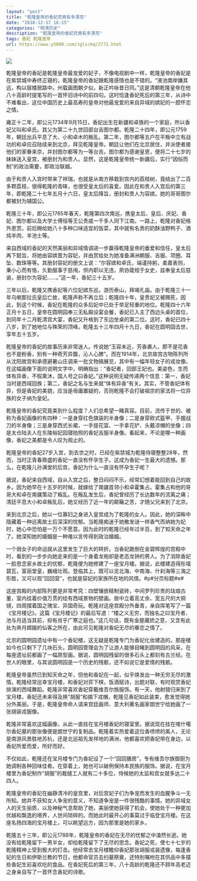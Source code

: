 ```yaml
---
layout: "post"
title: "乾隆皇帝的香妃究竟有多漂亮"
date: "2018-12-17 16:15"
categories: "明清历史"
description: "乾隆皇帝的香妃究竟有多漂亮"
tags: 香妃 乾隆皇帝
url: https://www.y5000.com/zgls/mq/2772.html
---
```






![](https://img.y5000.com/uploads/allimg/160615/4-160615221S3c2.jpg)

乾隆皇帝的香妃是乾隆皇帝最宠爱的妃子，不像电视剧中一样，乾隆皇帝的香妃是在紫禁城中寿终正寝的，乾隆皇帝的香妃跟乾隆感情也是不错的。“液池南岸嫌其远，构以层楼居路中。州载画图朝夕似，新正吟咏昔日同。”这是清朝乾隆皇帝在他八十高龄时提笔写的一首怀旧诗中的前四句。这时恰逢香妃死后的第三年，从诗中不难看出，这位中国历史上最高寿的皇帝对他最宠爱的来自异域的嫔妃的一腔怀恋之情。

雍正十二年，即公元1734年9月15日，香妃出生在新疆和卓族的一个家庭，所以香妃又叫和卓氏。其父为第二十九世回部台吉图尔都。乾隆二十四年，即公元1759年，朝廷出兵平息了大、小和卓木的叛乱。第二年，图尔都等五户在平叛中立有战功的和卓应召陆续来到北京，拜见乾隆皇帝。朝廷让他们在北京居住，并派使者接他们的家眷来京，并封图尔都等为一等台吉。图尔都为感谢皇恩，便将二十七岁的妹妹送入皇宫，被册封为和贵人。显然，这是乾隆皇帝统一新疆后，实行“因俗而制”的政治需要，即政治联姻。

由于和贵人入宫时带来了祥瑞，也就是从南方移栽到宫内的荔枝树，竟结出了二百多颗荔枝，很得乾隆的青睐，也很受皇太后的喜爱。因此在和贵人入宫后的第三年，即乾隆二十七年五月十六日，皇太后降旨，册封和贵人为容嫔。她的哥哥图尔都被封为辅国公。

乾隆三十年，即公元1765年春天，乾隆第四次南巡，携皇太后、皇后、庆妃、香妃、图尔都以及大学士傅恒等王公贵戚一千多人同下江南。一路上，乾隆对香妃格外恩赏。前后赐给她八十多种口味适宜的饭菜，其中就有名贵的奶酥油野鸭子、酒炖羊肉、羊池士等。

来自西域的香妃的天然美丽和异域情调进一步赢得乾隆皇帝的垂爱和信任，皇太后再下懿旨，将她由容嫔晋为容妃，并由赏给处为她准备满洲朝服、吉服、项圈、耳坠、数珠等等。其册封容妃的册文上说：“尔容嫔和卓氏，端谨持躬，柔嘉表则，秉小心而有恪，久勤服事于慈闱，供内职以无违，夙协箴规于女史，兹奉皇太后慈谕，册封尔为容妃……。”这一年，香妃三十五岁。

三年以后，乾隆又携香妃等六位妃嫔东巡，游历泰山，拜竭孔庙。由于乾隆三十一年乌喇那拉氏皇后亡故，乾隆声称不再立后；乾隆四十年，皇贵妃又被赐死，因此，到这个时候，香妃在乾隆的众多后妃中已处于举足轻重的地位。乾隆四十六年正月十五日，皇帝在圆明园奉三无私殿设宴会餐，香妃已入主了西边头桌的首位，到同年十二月乾清宫大宴，香妃又升格到了东边坐桌的第二位。这时，香妃已四十八岁，到了她地位与殊荣的顶峰。乾隆五十三年四月十九日，香妃在圆明园去世，享年五十五岁。

乾隆皇帝的香妃的故事历来非常迷人。传说她“玉容未近，芳香袭人，即不是花香也不是粉香，别有一种奇芳异馥，沁人心脾”。而在1914年，北京故宫古物陈列所从沈阳故宫和承德避暑山庄调来一批文物搞展览，其中有一幅年轻女子的戎妆像。在这幅画像下面的说明文字中，明确指出：“香妃者，回部王妃也。美姿色，生而体有异香，不假熏沐，国人号之曰香妃。”这种说明无疑传递两个信息：第一，香妃当时是西域回族；第二，香妃之名与生来就“体有异香”有关。其实，不管香妃体有异，但是香妃的美貌，应当是毋庸置疑的，否则乾隆不会打破祖宗的家法将一位异族的女子纳为皇妃。

乾隆皇帝的香妃究竟美到什么程度？人们总希望一睹真容。目前，流传于世的、被称为香妃画像的有四种：一是身穿红色旗装的半身像；二是身穿欧式盔甲、手握战刀的半身像；三是身穿西式长裙，一手提花篮、一手拿花铲、头戴凉帽的坐像；四是太仓陆夫人在东陵裕妃园寝拍照的香妃吉服半身像。看起来，不论是哪一种画像，香妃之美都是令人叹为观止的。

乾隆皇帝的香妃27岁入宫，到去世之时，已经在紫禁城为乾隆侍寝整整28年，然而，当时正青春鼎盛的香妃一直没有怀孕生子。这成为香妃一生最大的遗憾。那么，在乾隆儿孙满堂的后宫，香妃为什么一直没有怀孕生子呢？

据说，香妃来自西域，自从入宫之后，整日闷闷不乐，经常幻想着能回到自己的故乡。因为她早在十五岁的时候，就嫁给了南疆首领小和卓霍集占。霍集占和他的哥哥大和卓在南疆策动了叛乱。在叛乱发生后，香妃曾经历了长达数年的流离之痛；清廷平息大小和卓叛乱后，她又经历了近一年的颠簸之苦，才随父兄来到了北京。

来到北京之后，她以一位寡妇之身进入皇宫成为了乾隆的女人。因此，她的深眸中隐藏着一种远离故土后深深的忧郁。当乾隆痴迷于她散发谜一样香气而纳她为妃时，她心中恐怕是一万个不愿意。因为此时的乾隆已经年过半百，到了知天命之年了。她深知她的婚姻是一种难以言传得到政治婚姻。

一个弱女子的命运就从这里发生了巨大的转折。当香妃跪倒在金碧辉煌的宫殿中时，看到的一步步向她走来的是一个身着龙袍却是老态龙钟的男人。为了消除香妃一脸思念家乡故土的忧郁，乾隆便为她修建了一座宝月楼。据说，此楼建造得彤墙碧瓦，富丽堂皇，巍峨壮观。登临其上，既可以览北海、中南海、什刹海等三海之形胜，又可以观“回回营”，也就是容妃的家族所在地的风情。#p#分页标题#e#

这座宫殿的内部陈列更是非常考究：四壁镶嵌精制瓷砖，中间罗列珍贵的珐琅古董，室内挂着价值万贯的绘有西域景物的壁画。居中立着高丈余、宽五尺的大铜镜，四周摆着国之瑰宝、异国奇玩。乾隆对这座宫殿分外垂青，亲自挥笔写了一篇《宝月楼记》。这篇《宝月楼记》的最后写道：“楼之义无穷，而独名之曰宝月者、池与月适当其前，抑有肖乎广寒之庭也。”这几句话，既有金屋藏娇之意，又含有此处为奔月嫦娥的仙客之所在，由此可见乾隆对香妃无尽的眷恋之情了。

北京的圆明园遗址中有一个香妃楼，这无疑是乾隆专门为香妃化妆建造的。那座楼如今也只剩下了几块石头。圆明园管理会为了让游人能够目睹到圆明园的风采，在每座遗址前都画了一幅原型画。据说，圆明园残留的很多石头上都刻有古兰经。在世人的眼里，与其说圆明园是一个历史的残骸，还不如说它是爱情的残骸。

乾隆皇帝虽然已到知天命之年，但他和香妃在一起，似乎焕发出一种无穷无尽的激情。乾隆经常巡幸宝月楼，和香妃对弈下棋，饭酒赋诗，出题对联，有时观赏香妃排演的西域舞蹈。乾隆非常喜欢香妃穿戴维吾尔族服饰。有一天，他射猎归来到了宝月楼，香妃还未来得及换“胡服”和摘下戎帽，乾隆见香妃如此装束，愈发觉得她分外美丽。于是，乾隆皇帝命人请来宫廷画师、意大利著名画家朗世宁给她画了一张胡装戎服像。

乾隆非常喜欢这幅画像，从此一直挂在宝月楼香妃的寝室里。据说现在挂在喀什噶尔香妃墓的那张像便是朗世宁的复制品。乾隆着实热爱着这位香喷喷的美人，无论是南游风景胜地苏杭，还是北巡祖先发祥地的满洲，他都喜欢把香妃带在身边，以香妃所爱而爱，所好而好。

不仅如此，乾隆还在宝月楼专门为香妃设了一个“回回膳房”，专有维吾尔族御厨为她调制各种回味佳肴。在穿着上，她也可以破例保持本民族的服饰。据说，在宝月楼里为香妃制作“胡服”的裁缝工人就有二十多位，侍候她的太监和宫女就多达二十四人。

乾隆皇帝的香妃在幽静清冷的皇宫里，对后宫妃子们为争宠而发生的血腥争斗一无所知。她并不获知女人争宠的意义，不知道争宠是一件很残酷的事情。她的异域女人的天生丽质，以及神秘气息帮助了她，美丽使她获得了机会，使她处于一种更加优越和飘逸的境界，人世间琐碎的。而她此时最开心的事莫过于临登宝月楼。在这座名扬四海的宝月楼上，可以眺望远方，因为那里是她的家乡。

乾隆五十三年，即公元1788年，乾隆皇帝的香妃在无尽的忧郁之中溘然长逝。她没有给乾隆留下一男半女，却给乾隆留下了无尽的思念。香妃之死，使七十七岁的乾隆精神上受到极大的打击。他经常去宝月楼瞻仰香妃那张胡服戎装遗像，每逢香妃的生日和伊斯兰教的节日，他都命官员去扫墓祭奠，还特别嘱咐在其供品中多摆些香妃生前喜欢吃的食品。在香妃死后的第三年，八十高龄的乾隆还不顾年高老迈之身亲自写了一首怀念香妃的诗歌。

